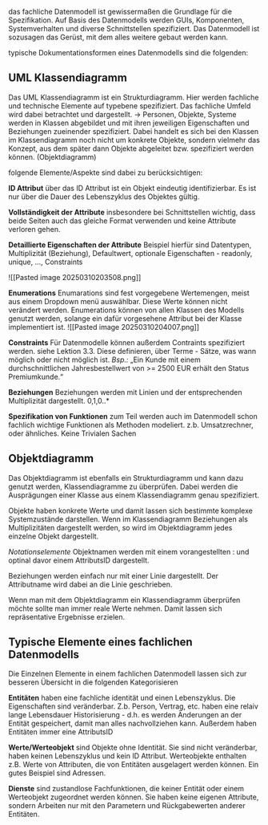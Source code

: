 das fachliche Datenmodell ist gewissermaßen die Grundlage für die Spezifikation. Auf Basis des Datenmodells werden GUIs, Komponenten, Systemverhalten und diverse Schnittstellen spezifiziert. 
Das Datenmodell ist sozusagen das Gerüst, mit dem alles weitere gebaut werden kann. 

typische Dokumentationsformen eines Datenmodells sind die folgenden:

## UML Klassendiagramm
Das UML Klassendiagramm ist ein Strukturdiagramm. Hier werden fachliche und technische Elemente auf typebene  spezifiziert. Das fachliche Umfeld wird dabei betrachtet und dargestellt. 
	-> Personen, Objekte, Systeme werden in Klassen abgebildet und mit ihren jeweiligen Eigenschaften und Beziehungen zueinender spezifiziert. 
Dabei handelt es sich bei den Klassen im Klassendiagramm noch nicht um konkrete Objekte, sondern vielmehr das Konzept, aus dem später dann Objekte abgeleitet bzw. spezifiziert werden können. (Objektdiagramm)

folgende Elemente/Aspekte sind dabei zu berücksichtigen:

**ID Attribut**
über das ID Attribut ist ein Objekt eindeutig identifizierbar. Es ist nur über die Dauer des Lebenszyklus des Objektes gültig.

**Vollständigkeit der Attribute**
insbesondere bei Schnittstellen wichtig, dass beide Seiten auch das gleiche Format verwenden und keine Attribute verloren gehen. 

**Detaillierte Eigenschaften der Attribute**
Beispiel hierfür sind Datentypen, Multiplizität (Beziehung), Defaultwert, optionale Eigenschaften - readonly, unique, ..., Constraints

![[Pasted image 20250310203508.png]]

**Enumerations**
Enumarations sind fest vorgegebene Wertemengen, meist aus einem Dropdown menü auswählbar. Diese Werte können nicht verändert werden. 
Enumerations können von allen Klassen des Modells genutzt werden, solange ein dafür vorgesehene Attribut bei der Klasse implementiert ist. 
![[Pasted image 20250310204007.png]]

**Constraints**
Für Datenmodelle können außerdem Contraints spezifiziert werden. siehe Lektion 3.3. Diese definieren, über Terme - Sätze, was wann möglich oder nicht möglich ist. 
*Bsp.:*
„Ein Kunde mit einem durchschnittlichen Jahresbestellwert von >= 2500 EUR erhält den Status Premiumkunde.“

**Beziehungen**
Beziehungen werden mit Linien und der entsprechenden Multiplizität dargestellt. 
0,1,0..*

**Spezifikation von Funktionen**
zum Teil werden auch im Datenmodell schon fachlich wichtige Funktionen als Methoden modeliert. 
z.b. Umsatzrechner, oder ähnliches. 
Keine Trivialen Sachen

## Objektdiagramm
Das Objektdiagramm ist ebenfalls ein Strukturdiagramm und kann dazu genutzt werden, Klassendiagramme zu überprüfen. Dabei werden die Ausprägungen einer Klasse aus einem Klassendiagramm genau spezifiziert. 

Objekte haben konkrete Werte und damit lassen sich bestimmte komplexe Systemzustände darstellen. 
Wenn im Klassendiagramm Beziehungen als Multiplizitäten dargestellt werden, so wird im Objektdiagramm jedes einzelne Objekt dargestellt. 

*Notationselemente*
Objektnamen werden mit einem vorangestellten : und optinal davor einem AttributsID dargestellt. 

Beziehungen werden einfach nur mit einer Linie dargestellt. Der Attributname wird dabei an die Linie geschrieben. 

Wenn man mit dem Objektdiagramm ein Klassendiagramm überprüfen möchte sollte man immer reale Werte nehmen. Damit lassen sich repräsentative Ergebnisse erzielen. 

## Typische Elemente eines fachlichen Datenmodells
Die Einzelnen Elemente in einem fachlichen Datenmodell lassen sich zur besseren Übersicht in die folgenden Kategorisieren

**Entitäten** 
haben eine fachliche identität und einen Lebenszyklus. Die Eigenschaften sind veränderbar. Z.b. Person, Vertrag, etc. 
haben eine relaiv lange Lebensdauer
Historisierung - d.h. es werden Änderungen an der Entität gespeichert, damit man alles nachvollziehen kann. Außerdem haben Entitäten immer eine AttributsID

**Werte/Werteobjekt**
sind Objekte ohne Identität. Sie sind nicht veränderbar, haben keinen Lebenszyklus und kein ID Attribut. 
Werteobjekte enthalten z.B. Werte von Attributen, die von Entitäten ausgelagert werden können. Ein gutes Beispiel sind Adressen. 

**Dienste**
sind zustandlose Fachfunktionen, die keiner Entität oder einem Werteobjekt zugeordnet werden können. 
Sie haben keine eigenen Attribute, sondern Arbeiten nur mit den Parametern und Rückgabewerten anderer Entitäten. 






